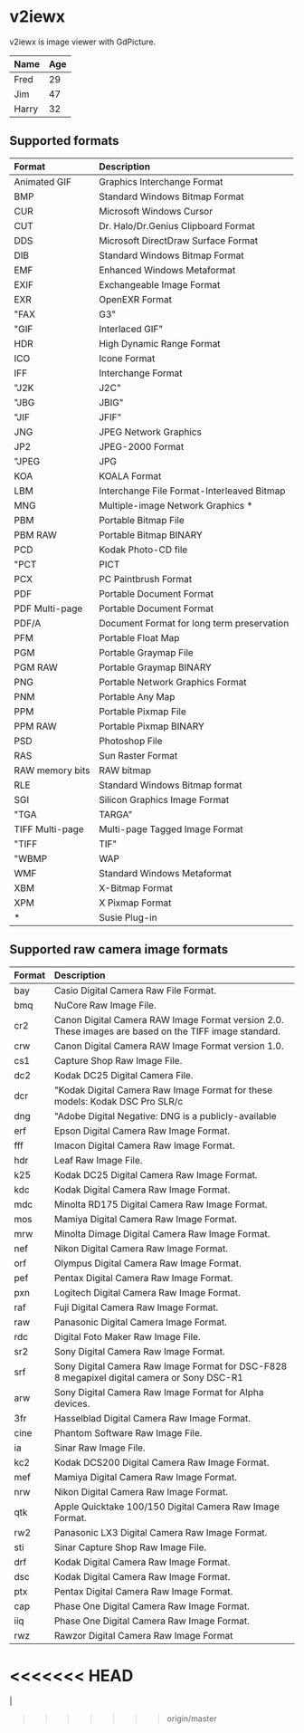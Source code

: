 # v2iewx
v2iewx is image viewer with GdPicture.

Name    |   Age
--------|------
Fred    |   29
Jim     |   47
Harry   |   32

## Supported formats
|Format|Description
:-|:-
Animated GIF|Graphics Interchange Format
BMP|Standard Windows Bitmap Format
CUR|Microsoft Windows Cursor
CUT|Dr. Halo/Dr.Genius Clipboard Format
DDS|Microsoft DirectDraw Surface Format
DIB|Standard Windows Bitmap Format
EMF|Enhanced Windows Metaformat
EXIF|Exchangeable Image Format
EXR|OpenEXR Format
"FAX| G3"|Group 3 Raw Fax Format
"GIF| Interlaced GIF"|Graphics Interchange Format
HDR|High Dynamic Range Format
ICO|Icone Format
IFF|Interchange Format
"J2K| J2C"|JPEG-2000 Codestream
"JBG| JBIG"|Joint Bi-level Image Experts Group
"JIF| JFIF"|JPEG File Interchange Format
JNG|JPEG Network Graphics
JP2|JPEG-2000 Format
"JPEG| JPG| JPE"|Joint Photographic Expert Group
KOA|KOALA Format
LBM|Interchange File Format-Interleaved Bitmap
MNG|Multiple-image Network Graphics *
PBM|Portable Bitmap File
PBM RAW|Portable Bitmap BINARY
PCD|Kodak Photo-CD file
"PCT| PICT| PIC"|Macintosh PICT Format
PCX|PC Paintbrush Format
PDF|Portable Document Format
PDF Multi-page|Portable Document Format
PDF/A|Document Format for long term preservation
PFM|Portable Float Map
PGM|Portable Graymap File
PGM RAW|Portable Graymap BINARY
PNG|Portable Network Graphics Format
PNM|Portable Any Map
PPM|Portable Pixmap File
PPM RAW|Portable Pixmap BINARY
PSD|Photoshop File
RAS|Sun Raster Format
RAW memory bits|RAW bitmap
RLE|Standard Windows Bitmap format
SGI|Silicon Graphics Image Format
"TGA| TARGA"|TARGA Image Format
TIFF Multi-page|Multi-page Tagged Image Format
"TIFF| TIF"|Tagged Image Format
"WBMP| WAP| WBM"|Wireless Bitmap
WMF|Standard Windows Metaformat
XBM|X-Bitmap Format
XPM|X Pixmap Format
*|Susie Plug-in|

## Supported raw camera image formats
|Format|Description
:-|:-
bay|Casio Digital Camera Raw File Format.
bmq|NuCore Raw Image File.
cr2|Canon Digital Camera RAW Image Format version 2.0. These images are based on the TIFF image standard.
crw|Canon Digital Camera RAW Image Format version 1.0. 
cs1|Capture Shop Raw Image File.
dc2|Kodak DC25 Digital Camera File.
dcr|"Kodak Digital Camera Raw Image Format for these models: Kodak DSC Pro SLR/c| Kodak DSC Pro SLR/n| Kodak DSC Pro 14N| Kodak DSC PRO 14nx."
dng|"Adobe Digital Negative: DNG is a publicly-available| archival format for the raw files generated by digital cameras. By addressing the lack of an open standard for the raw files created by individual camera models| DNG helps ensure that photographers will be able to access their files in the future. "
erf|Epson Digital Camera Raw Image Format.
fff|Imacon Digital Camera Raw Image Format.
hdr|Leaf Raw Image File.
k25|Kodak DC25 Digital Camera Raw Image Format.
kdc|Kodak Digital Camera Raw Image Format.
mdc|Minolta RD175 Digital Camera Raw Image Format.
mos|Mamiya Digital Camera Raw Image Format.
mrw|Minolta Dimage Digital Camera Raw Image Format.
nef|Nikon Digital Camera Raw Image Format.
orf|Olympus Digital Camera Raw Image Format.
pef|Pentax Digital Camera Raw Image Format.
pxn|Logitech Digital Camera Raw Image Format.
raf|Fuji Digital Camera Raw Image Format.
raw|Panasonic Digital Camera Image Format.
rdc|Digital Foto Maker Raw Image File.
sr2|Sony Digital Camera Raw Image Format.
srf|Sony Digital Camera Raw Image Format for DSC-F828 8 megapixel digital camera or Sony DSC-R1
arw|Sony Digital Camera Raw Image Format for Alpha devices.
3fr|Hasselblad Digital Camera Raw Image Format.
cine|Phantom Software Raw Image File.
ia|Sinar Raw Image File.
kc2|Kodak DCS200 Digital Camera Raw Image Format.
mef|Mamiya Digital Camera Raw Image Format.
nrw|Nikon Digital Camera Raw Image Format.
qtk|Apple Quicktake 100/150 Digital Camera Raw Image Format.
rw2|Panasonic LX3 Digital Camera Raw Image Format.
sti|Sinar Capture Shop Raw Image File.
drf|Kodak Digital Camera Raw Image Format.
dsc|Kodak Digital Camera Raw Image Format.
ptx|Pentax Digital Camera Raw Image Format.
cap|Phase One Digital Camera Raw Image Format.
iiq|Phase One Digital Camera Raw Image Format.
rwz|Rawzor Digital Camera Raw Image Format|
<<<<<<< HEAD
=======
|
>>>>>>> origin/master
